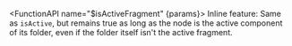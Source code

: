 <script>
    import FunctionAPI from '#cmp/FunctionAPI.svelte'

    const params = {
        path: { type: 'string', text: 'The internal path to the URL, eg.: /blog/[slug]/comments' },        
        params: { type: 'object', text: 'The parameters to be used in the URL. Parameters not used in the path will be appended to the url as a query string.' },
        options: { type: 'urlOptions', default: '{ recursive: true }', object: {
            name: 'urlOptions',
            fields: {
                recursive: { text: 'Returns true if a descendant of the path is active', type: 'boolean' }
            }
        } }
    }
</script>

<FunctionAPI name="$isActiveFragment" {params}>
    Inline feature: Same as <code>isActive</code>, but remains true as long as the node is the active component of its folder, even if the folder itself isn't the active fragment.
</FunctionAPI>

